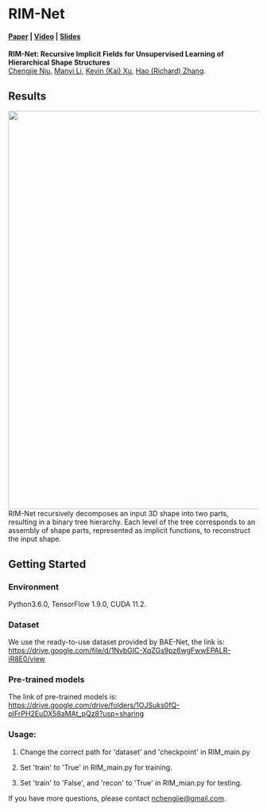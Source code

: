 # RIM-Net
#### [Paper](https://arxiv.org/pdf/2201.12763.pdf) |   [Video](https://www.bilibili.com/video/BV1FY411J7s2/) |   [Slides](https://docs.google.com/presentation/d/12IGI8MFPMK-X8nhnyPgRQFtGNthd-h11EZxU32f8ofQ/edit?usp=sharing)

**RIM-Net: Recursive Implicit Fields for Unsupervised Learning of Hierarchical Shape Structures**<br>
[Chengjie Niu](https://chengjieniu.github.io/), 
[Manyi Li](https://manyili12345.github.io/), 
[Kevin (Kai) Xu](https://kevinkaixu.net/), 
[Hao (Richard) Zhang](https://www.cs.sfu.ca/~haoz/).

## Results
<img src="images/teaser.gif"  width="800" />
<br>
RIM-Net recursively decomposes an input 3D shape into two parts, resulting in a binary
tree hierarchy. Each level of the tree corresponds to an assembly of shape parts, represented as implicit functions, to
reconstruct the input shape.

## Getting Started

### Environment
Python3.6.0, TensorFlow 1.9.0, CUDA 11.2.

### Dataset
We use the ready-to-use dataset provided by BAE-Net, the link is:<br>
https://drive.google.com/file/d/1NvbGIC-XqZGs9pz6wgFwwEPALR-iR8E0/view

### Pre-trained models
The link of pre-trained models is:<br>
https://drive.google.com/drive/folders/1OJSuks0fQ-plFrPH2EuDX58aMAt_pQz8?usp=sharing

### Usage:
1. Change the correct path for 'dataset' and 'checkpoint' in RIM_main.py

2. Set 'train' to 'True' in RIM_main.py for training.

3. Set 'train' to 'False', and 'recon' to 'True' in RIM_mian.py for testing.

If you have more questions, please contact nchengjie@gmail.com.

